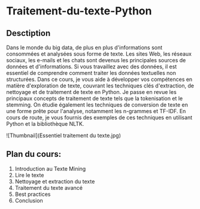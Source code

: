 # Traitement-du-texte-Python

## Desctiption
Dans le monde du big data, de plus en plus d'informations sont consommées et analysées sous forme de texte. Les sites Web, les réseaux sociaux, les e-mails et les chats sont devenus les principales sources de données et d'informations. Si vous travaillez avec des données, il est essentiel de comprendre comment traiter les données textuelles non structurées. Dans ce cours, je vous aide à développer vos compétences en matière d'exploration de texte, couvrant les techniques clés d'extraction, de nettoyage et de traitement de texte en Python. Je passe en revue les principaux concepts de traitement de texte tels que la tokenisation et le stemming. On étudie également les techniques de conversion de texte en une forme prête pour l'analyse, notamment les n-grammes et TF-IDF. En cours de route, je vous fournis des exemples de ces techniques en utilisant Python et la bibliothèque NLTK.

![Thumbnail](Essentiel traitement du texte.jpg)

## Plan du cours:

1. Introduction au Texte Mining
2. Lire le texte
3. Nettoyage et extraction du texte
4. Traitement du texte avancé
5. Best practices
6. Conclusion
